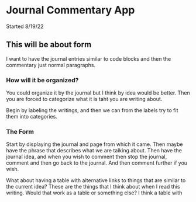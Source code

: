 # Journal Commentary App

Started 8/19/22

## This will be about form

I want to have the journal entries similar to code blocks and then the commentary just normal paragraphs.

### How will it be organized?

You could organize it by the journal but I think by idea would be better. Then you are forced to categorize what it is taht you are writing about.

Begin by labeling the writings, and then we can from the labels try to fit them into categories.

### The Form

Start by displaying the journal and page from which it came.
Then maybe have the phrase that describes what we are talking about.
Then have the journal idea, and when you wish to comment then stop the journal, comment and then go back to the journal. And then comment further if you wish.

What about having a table with alternative links to things that are similar to the current idea? These are the things that I think about when I read this writing. Would that work as a table or something else? I think a table with
